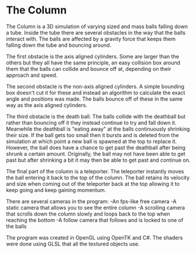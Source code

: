 # The Column

The Column is a 3D simulation of varying sized and mass balls falling down a tube. Inside the tube there are several obstacles in the way that the balls interact with. The balls are affected by a gravity force that keeps them falling down the tube and bouncing around.

The first obstacle is the axis aligned cylinders. Some are larger than the others but they all have the same principle, an easy collision box around them that the balls can collide and bounce off at, depending on their approach and speed.

The second obstacle is the non-axis aligned cylinders. A simple bounding box doesn't cut it for these and instead an algorithm to calculate the exact angle and positions was made. The balls bounce off of these in the same way as the axis aligned cylinders.

The third obstacle is the death ball. The balls collide with the deathball but rather than bouncing off it they instead continue to try and fall down it. Meanwhile the deathball is "eating away" at the balls continuously shrinking their size. If the ball gets too small then it bursts and is deleted from the simulation at which point a new ball is spawned at the top to replace it. However, the ball does have a chance to get past the deathball after being shrunk a certain amount. Originally, the ball may not have been able to get past but after shrinking a bit it may then be able to get past and continue on.

The final part of the column is a teleporter. The teleporter instantly moves the ball entering it back to the top of the column. The ball retains its velocity and size when coming out of the teleporter back at the top allowing it to keep going and keep gaining momentum.

There are several cameras in the program:
-An fps-like free camera
-A static camera that allows you to see the entire column
-A scrolling camera that scrolls down the column slowly and loops back to the top when reaching the bottom
-A follow camera that follows and is locked to one of the balls

The program was created in OpenGL using OpenTK and C#. The shaders were done using GLSL that all the textured objects use.
